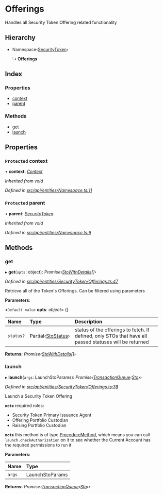 # Offerings

Handles all Security Token Offering related functionality

## Hierarchy

* Namespace‹[SecurityToken](securitytoken.md)›

  ↳ **Offerings**

## Index

### Properties

* [context](offerings.md#protected-context)
* [parent](offerings.md#protected-parent)

### Methods

* [get](offerings.md#get)
* [launch](offerings.md#launch)

## Properties

### `Protected` context

• **context**: [_Context_](context.md)

_Inherited from void_

_Defined in_ [_src/api/entities/Namespace.ts:11_](https://github.com/PolymathNetwork/polymesh-sdk/blob/23062de4/src/api/entities/Namespace.ts#L11)

### `Protected` parent

• **parent**: [_SecurityToken_](securitytoken.md)

_Inherited from void_

_Defined in_ [_src/api/entities/Namespace.ts:9_](https://github.com/PolymathNetwork/polymesh-sdk/blob/23062de4/src/api/entities/Namespace.ts#L9)

## Methods

### get

▸ **get**\(`opts`: object\): _Promise‹_[_StoWithDetails_](../interfaces/stowithdetails.md)_\[\]›_

_Defined in_ [_src/api/entities/SecurityToken/Offerings.ts:47_](https://github.com/PolymathNetwork/polymesh-sdk/blob/23062de4/src/api/entities/SecurityToken/Offerings.ts#L47)

Retrieve all of the Token's Offerings. Can be filtered using parameters

**Parameters:**

▪`Default value` **opts**: _object_= {}

| Name | Type | Description |
| :--- | :--- | :--- |
| `status?` | Partial‹[StoStatus](../interfaces/stostatus.md)› | status of the offerings to fetch. If defined, only STOs that have all passed statuses will be returned |

**Returns:** _Promise‹_[_StoWithDetails_](../interfaces/stowithdetails.md)_\[\]›_

### launch

▸ **launch**\(`args`: LaunchStoParams\): _Promise‹_[_TransactionQueue_](transactionqueue.md)_‹_[_Sto_](sto.md)_››_

_Defined in_ [_src/api/entities/SecurityToken/Offerings.ts:38_](https://github.com/PolymathNetwork/polymesh-sdk/blob/23062de4/src/api/entities/SecurityToken/Offerings.ts#L38)

Launch a Security Token Offering

**`note`** required roles:

* Security Token Primary Issuance Agent
* Offering Portfolio Custodian
* Raising Portfolio Custodian

**`note`** this method is of type [ProcedureMethod](../interfaces/proceduremethod.md), which means you can call `launch.checkAuthorization` on it to see whether the Current Account has the required permissions to run it

**Parameters:**

| Name | Type |
| :--- | :--- |
| `args` | LaunchStoParams |

**Returns:** _Promise‹_[_TransactionQueue_](transactionqueue.md)_‹_[_Sto_](sto.md)_››_

